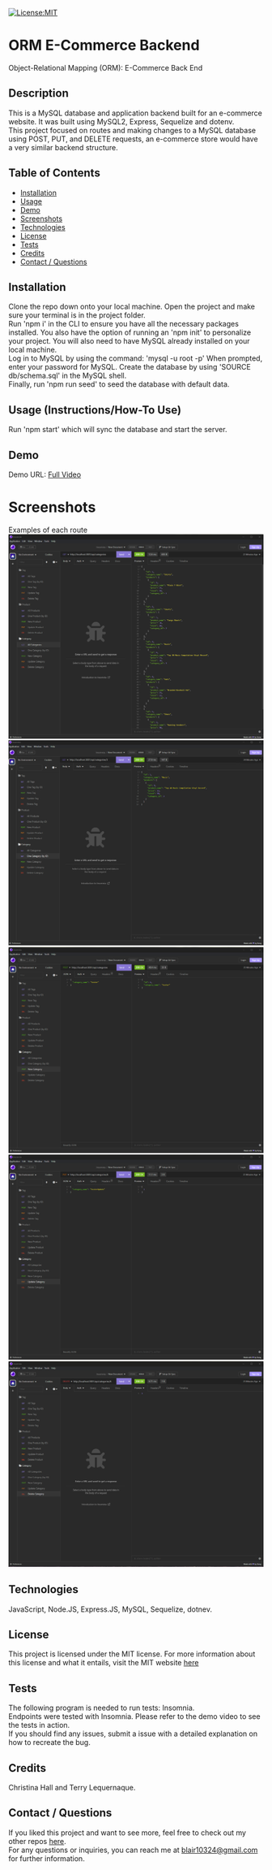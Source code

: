 [![License:MIT](https://img.shields.io/badge/License-MIT-yellow.svg)](https://opensource.org/licenses/MIT)


# ORM E-Commerce Backend
Object-Relational Mapping (ORM): E-Commerce Back End


## Description
This is a MySQL database and application backend built for an e-commerce website. It was built using MySQL2, Express, Sequelize and dotenv.  
This project focused on routes and making changes to a MySQL database using POST, PUT, and DELETE requests, an e-commerce store would have a very similar backend structure.


## Table of Contents
- [Installation](#installation)
- [Usage](#usage)
- [Demo](#demo)
- [Screenshots](#screenshots)
- [Technologies](#technologies)
- [License](#license)
- [Tests](#tests)
- [Credits](#credits)
- [Contact / Questions](#contact--questions)

## Installation
Clone the repo down onto your local machine. Open the project and make sure your terminal is in the project folder.  
Run 'npm i' in the CLI to ensure you have all the necessary packages installed. You also have the option of running an 'npm init' to personalize your project. 
You will also need to have MySQL already installed on your local machine.  
Log in to MySQL by using the command: 'mysql -u root -p'
When prompted, enter your password for MySQL. 
Create the database by using 'SOURCE db/schema.sql' in the MySQL shell.  
Finally, run 'npm run seed' to seed the database with default data.


## Usage (Instructions/How-To Use)
Run 'npm start' which will sync the database and start the server.


## Demo
Demo URL: <a href="https://vimeo.com/813422897">Full Video</a>


# Screenshots
Examples of each route  
![GET Route 1](./assets/Screenshot1AllCategories.png)  
![GET Route 2](./assets/Screenshot2CategoryByID.png)  
![POST Route](./assets/Screenshot3NewCategory.png)  
![PUT Route](./assets/Screenshot4UpdateCategory.png)
![DELETE Route](./assets/Screenshot5DeleteCategory.png)      


## Technologies
JavaScript, Node.JS, Express.JS, MySQL, Sequelize, dotnev.  


## License
This project is licensed under the MIT license. For more information about this license and what it entails, visit the MIT website <a href="https://opensource.org/licenses/MIT">here</a>


## Tests
The following program is needed to run tests: Insomnia.  
Endpoints were tested with Insomnia. Please refer to the demo video to see the tests in action.  
If you should find any issues, submit a issue with a detailed explanation on how to recreate the bug.


## Credits
Christina Hall and Terry Lequernaque. 


## Contact / Questions
  If you liked this project and want to see more, feel free to check out my other repos [here](https://github.com/blairrrrwho).  
  For any questions or inquiries, you can reach me at blair10324@gmail.com for further information.